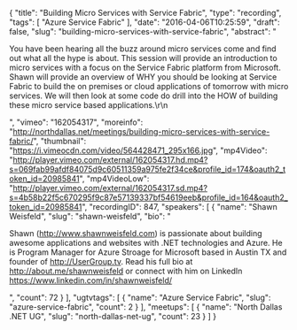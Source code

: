 {
  "title": "Building Micro Services with Service Fabric",
  "type": "recording",
  "tags": [
    "Azure Service Fabric"
  ],
  "date": "2016-04-06T10:25:59",
  "draft": false,
  "slug": "building-micro-services-with-service-fabric",
  "abstract": "<p>You have been hearing all the buzz around micro services come and find out what all the hype is about. This session will provide an introduction to micro services with a focus on the Service Fabric platform from Microsoft. Shawn will provide an overview of WHY you should be looking at Service Fabric to build the on premises or cloud applications of tomorrow with micro services. We will then look at some code do drill into the HOW of building these micro service based applications.\r\n</p>",
  "vimeo": "162054317",
  "moreinfo": "http://northdallas.net/meetings/building-micro-services-with-service-fabric/",
  "thumbnail": "https://i.vimeocdn.com/video/564428471_295x166.jpg",
  "mp4Video": "http://player.vimeo.com/external/162054317.hd.mp4?s=069fab99afdf84075d9c60511359a975fe2f34ce&profile_id=174&oauth2_token_id=20985841",
  "mp4VideoLow": "http://player.vimeo.com/external/162054317.sd.mp4?s=4b58b22f5c670295f9c87e57139337bf54619eeb&profile_id=164&oauth2_token_id=20985841",
  "recordingID": 847,
  "speakers": [
    {
      "name": "Shawn Weisfeld",
      "slug": "shawn-weisfeld",
      "bio": "<p>Shawn (http://www.shawnweisfeld.com) is passionate about building awesome applications and websites with .NET technologies and Azure. He is Program Manager for Azure Stroage for Microsoft based in Austin TX and founder of http://UserGroup.tv. Read his full bio at http://about.me/shawnweisfeld or connect with him on LinkedIn https://www.linkedin.com/in/shawnweisfeld/</p>",
      "count": 72
    }
  ],
  "ugtvtags": [
    {
      "name": "Azure Service Fabric",
      "slug": "azure-service-fabric",
      "count": 2
    }
  ],
  "meetups": [
    {
      "name": "North Dallas .NET UG",
      "slug": "north-dallas-net-ug",
      "count": 23
    }
  ]
}